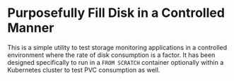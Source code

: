 # Purposefully Fill Disk in a Controlled Manner

This is a simple utility to test storage monitoring applications in a
controlled environment where the rate of disk consumption is a factor.
It has been designed specifically to run in a `FROM SCRATCH` container
optionally within a Kubernetes cluster to test PVC consumption as well.
